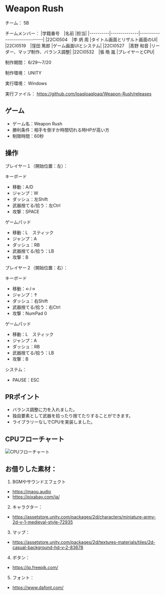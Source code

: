 #  Weapon Rush

チーム： 5B

チームメンバー：
|学籍番号　|名前          |担当|
|----------|--------------|-----------------------------|
|22CI0504　|李 炳 周      |タイトル画面とリザルト画面のUI|
|22CI0519　|窪田 篤郎     |ゲーム画面UIとシステム|
|22CI0527　|髙野 和音     |リーダー、マップ制作、バランス調整|
|22CI0532　|張 皓 嵐      |プレイヤーとCPU|

制作期間： 6/29～7/20

制作環境： UNITY

実行環境： Windows

実行ファイル： https://github.com/loaqloaqloaq/Weapon-Rush/releases

## ゲーム
- ゲーム名：Weapon Rush
- 勝利条件：相手を倒すか時間切れる時HPが高い方
- 制限時間：60秒

## 操作

プレイヤー１（開始位置：左）：

キーボード
- 移動：A/D
- ジャンプ：W
- ダッシュ：左Shift
- 武器捨てる/拾う：左Ctrl
- 攻撃：SPACE

ゲームパッド
- 移動：L　スティック
- ジャンプ：A
- ダッシュ：RB
- 武器捨てる/拾う：LB
- 攻撃：B

プレイヤー２（開始位置：右）：

キーボード
- 移動：←/→
- ジャンプ：↑
- ダッシュ：右Shift
- 武器捨てる/拾う：右Ctrl
- 攻撃：NumPad 0

ゲームパッド
- 移動：L　スティック
- ジャンプ：A
- ダッシュ：RB
- 武器捨てる/拾う：LB
- 攻撃：B

システム：
- PAUSE：ESC

## PRポイント
- バランス調整に力を入れました。
- 独自要素として武器を拾ったり捨てたりすることができます。
- ライブラリーなしでCPUを実装しました。

## CPUフローチャート
![CPUフローチャート](https://firebasestorage.googleapis.com/v0/b/test123412-2e54b.appspot.com/o/CPU_FlowChart.png?alt=media&token=c13cbdb7-6621-4199-96c0-80689e1507a4 "CPUフローチャート")

## お借りした素材：

1. BGMやサウンドエフェクト
- https://maou.audio 
- https://pixabay.com/ja/

2. キャラクター：
- https://assetstore.unity.com/packages/2d/characters/miniature-army-2d-v-1-medieval-style-72935

3. マップ：
- https://assetstore.unity.com/packages/2d/textures-materials/tiles/2d-casual-background-hd-v-2-83678	

4. ボタン：
- https://jp.freepik.com/

5. フォント：
- https://www.dafont.com/		

